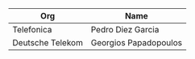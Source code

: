 | Org                    | Name                                                |
| -----------------------| ----------------------------------------------------|
| Telefonica             | Pedro Diez Garcia                                   |
| Deutsche Telekom       | Georgios Papadopoulos                               |
